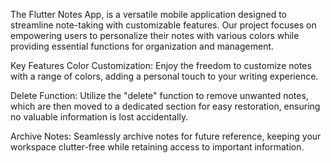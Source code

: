 The Flutter Notes App, is a versatile mobile application designed to streamline note-taking with customizable features. Our project focuses on empowering users to personalize their notes with various colors while providing essential functions for organization and management.

Key Features
Color Customization: Enjoy the freedom to customize notes with a range of colors, adding a personal touch to your writing experience.

Delete Function: Utilize the "delete" function to remove unwanted notes, which are then moved to a dedicated section for easy restoration, ensuring no valuable information is lost accidentally.

Archive Notes: Seamlessly archive notes for future reference, keeping your workspace clutter-free while retaining access to important information.

